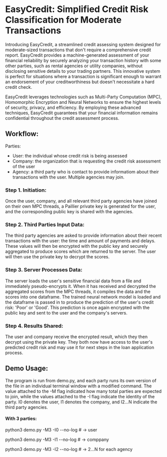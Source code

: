 # EasyCredit: Simplified Credit Risk Classification for Moderate Transactions
Introducing EasyCredit, a streamlined credit assessing system designed for moderate-sized transactions that don't require a comprehensive credit report. EasyCredit provides a machine-generated assessment of your financial reliability by securely analyzing your transaction history with some other parties, such as rental agencies or utility companies, without disclosing sensitive details to your trading partners. This innovative system is perfect for situations where a transaction is significant enough to warrant an endorsement of your creditworthiness but doesn't necessitate a hard credit check.

EasyCredit leverages technologies such as Multi-Party Computation (MPC), Homomorphic Encryption and Neural Networks to ensure the highest levels of security, privacy, and efficiency. By employing these advanced techniques, EasyCredit guarantees that your financial information remains confidential throughout the credit assessment process.

## Workflow:
Parties:

- User: the individual whose credit risk is being assessed
- Company: the organization that is requesting the credit risk assessment of the user
- Agency: a third party who is contact to provide informatiom about their transactions with the user. Multiple agencies may join.

### Step 1. Initiation:

Once the user, company, and all relevant third party agencies have joined on their own MPC threads, a Paillier private key is generated for the user, and the corresponding public key is shared with the agencies.

### Step 2. Third Parties Input Data:

The third party agencies are asked to provide information about their recent transactions with the user: the time and amount of payments and delays. These values will then be encrypted with the public key and securely aggregated to produce scores which are returned to the server. The user will then use the private key to decrypt the scores.

### Step 3. Server Processes Data:

The server loads the user's sensitive financial data from a file and immediately pseudo-encrypts it. When it has received and decrypted the aggregated scores from the MPC threads, it compiles the data and the scores into one dataframe. The trained neural network model is loaded and the dataframe is passed in to produce the prediction of the user's credit risk: 'Poor' or 'Good'. This prediction is once again encrypted with the public key and sent to the user and the company's servers.

### Step 4. Results Shared:

The user and company receive the encrypted result, which they then decrypt using the private key. They both now have access to the user's predicted credit risk and may use it for next steps in the loan application process.

## Demo Usage:

The program is run from demo.py, and each party runs its own version of the file in an individual terminal window with a modified command. The value attached to the -M flag indicated how many total parties are expected to join, while the values attached to the -I flag indicate the identity of the party. I0 denotes the user, I1 denotes the company, and I2...N indicate the third party agencies.

#### With 3 parties:
python3 demo.py -M3 -I0 --no-log # -> user

python3 demo.py -M3 -I1 --no-log # -> comppany

python3 demo.py -M3 -I2 --no-log # -> 2...N for each agency

